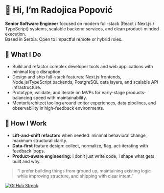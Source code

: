 # 👋 Hi, I’m Radojica Popović  
**Senior Software Engineer** focused on modern full-stack (React / Next.js / TypeScript) systems, scalable backend services, and clean product-minded execution.  
Based in Serbia. Open to impactful remote or hybrid roles.

## 🚀 What I Do
- Build and refactor complex developer tools and web applications with minimal logic disruption.  
- Design and ship full-stack features: Next.js frontends, Node.js/TypeScript backends, PostgreSQL data layers, and scalable API infrastructure.  
- Prototype, validate, and iterate on MVPs for early-stage products-balancing speed with maintainability.  
- Mentor/architect tooling around editor experiences, data pipelines, and observability in high-feedback environments.

## 🧪 How I Work
- **Lift-and-shift refactors** when needed: minimal behavioral change, maximum structural clarity.  
- **Data-first** feature design: collect, normalize, flag, act-iterating with feedback loops.  
- **Product-aware engineering:** I don’t just write code; I shape what gets built and why.


> “I prefer building things from ground up, maintaining existing logic while improving structure, and shipping with clear intent.”  



[![GitHub Streak](https://streak-stats.demolab.com?user=radojicapopovicdev&theme=soft-green)](https://git.io/streak-stats)
